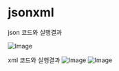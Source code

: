 # jsonxml
json 코드와 실행결과

![Image](https://github.com/user-attachments/assets/855df9fe-8da6-4865-9d98-11a178d9a578)

xml 코드와 실행결과
![Image](https://github.com/user-attachments/assets/9993c9d2-4363-42e9-866f-c25344c4e3fb)
![Image](https://github.com/user-attachments/assets/bd54761a-9ed9-4cd7-a432-27fc560f9d92)
